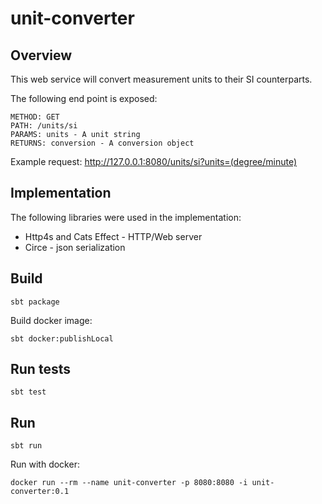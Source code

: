 # unit-converter
## Overview
This web service will convert measurement units to their SI counterparts. 

The following end point is exposed:
```
METHOD: GET
PATH: /units/si
PARAMS: units - A unit string
RETURNS: conversion - A conversion object
```

Example request:
http://127.0.0.1:8080/units/si?units=(degree/minute)

## Implementation
The following libraries were used in the implementation:
 - Http4s and Cats Effect - HTTP/Web server
 - Circe - json serialization

## Build

```sbt package```

Build docker image:

```sbt docker:publishLocal```

## Run tests
```sbt test```

## Run
```sbt run```

Run with docker:

```docker run --rm --name unit-converter -p 8080:8080 -i unit-converter:0.1```

